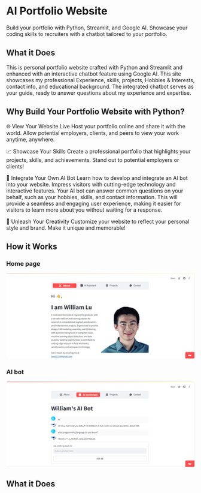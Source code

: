 # AI Portfolio Website
Build your portfolio with Python, Streamlit, and Google AI. Showcase your coding skills to recruiters with a chatbot tailored to your portfolio.

## What it Does
This is personal portfolio website crafted with Python and Streamlit and enhanced with an interactive chatbot feature using Google AI. This site showcases my professional Experience, skills, projects, Hobbies & Interests, contact info, and educational background. The integrated chatbot serves as your guide, ready to answer questions about my experience and expertise.

## Why Build Your Portfolio Website with Python?
🌐 View Your Website Live
Host your portfolio online and share it with the world. Allow potential employers, clients, and peers to view your work anytime, anywhere.

📈 Showcase Your Skills
Create a professional portfolio that highlights your projects, skills, and achievements. Stand out to potential employers or clients!

🤖 Integrate Your Own AI Bot
Learn how to develop and integrate an AI bot into your website. Impress visitors with cutting-edge technology and interactive features. Your AI bot can answer common questions on your behalf, such as your hobbies, skills, and contact information. This will provide a seamless and engaging user experience, making it easier for visitors to learn more about you without waiting for a response.

🎨 Unleash Your Creativity
Customize your website to reflect your personal style and brand. Make it unique and memorable!
## How it Works

### Home page
![Home_page](./images/About.jpg)

### AI bot
![Ask AI](./images/Ask_AI.jpg)
## What it Does
